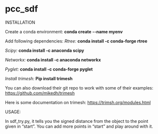 # pcc_sdf

INSTALLATION

Create a conda environment:
**conda create --name myenv**

Add following dependencies:
*Rtree:*
**conda install -c conda-forge rtree**

*Scipy:*
**conda install -c anaconda scipy**

*Networkx:*
**conda install -c anaconda networkx**

*Pyglet:*
**conda install -c conda-forge pyglet** 

*Install trimesh:*
**Pip install trimesh**

You can also download their git repo to work with some of their examples:
https://github.com/mikedh/trimesh

Here is some documentation on trimesh:
https://trimsh.org/modules.html


USAGE:

In sdf_try.py, it tells you the signed distance from the object to the point given in “start”.
You can add more points in “start” and play around with it.
